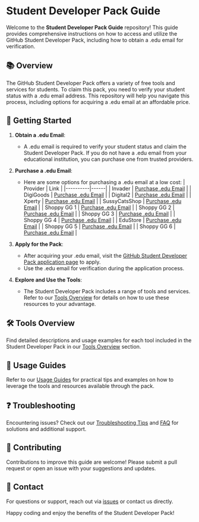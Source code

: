 # Student Developer Pack Guide

Welcome to the **Student Developer Pack Guide** repository! This guide provides comprehensive instructions on how to access and utilize the GitHub Student Developer Pack, including how to obtain a .edu email for verification.

## 📚 Overview

The GitHub Student Developer Pack offers a variety of free tools and services for students. To claim this pack, you need to verify your student status with a .edu email address. This repository will help you navigate this process, including options for acquiring a .edu email at an affordable price.

## 🚀 Getting Started

1. **Obtain a .edu Email**:

   - A .edu email is required to verify your student status and claim the Student Developer Pack. If you do not have a .edu email from your educational institution, you can purchase one from trusted providers.

2. **Purchase a .edu Email**:

   - Here are some options for purchasing a .edu email at a low cost:
     | Provider | Link |
     |----------|------|
     | Invader | [Purchase .edu Email](https://invader.sellpass.io/products/GitHub-Student-Developer-Pack-) |
     | DigiGoods | [Purchase .edu Email](https://digigoodsorg.sellpass.io/products/github-students-developer-pack) |
     | Digital2 | [Purchase .edu Email](https://digital2.sellpass.io/products/z2D9TjE) |
     | Xperty | [Purchase .edu Email](https://xperty.sellpass.io/products/GitHub-Student-Dev-Pack) |
     | SussyCatsShop | [Purchase .edu Email](https://sussycatsshop.mysellix.io/product/63d0d63ed2cd9) |
     | Shoppy GG 1 | [Purchase .edu Email](https://shoppy.gg/product/tI3NZhZ) |
     | Shoppy GG 2 | [Purchase .edu Email](https://shoppy.gg/product/Yya8ELL) |
     | Shoppy GG 3 | [Purchase .edu Email](https://shoppy.gg/product/eeGLPMb) |
     | Shoppy GG 4 | [Purchase .edu Email](https://shoppy.gg/product/OQvlMBu) |
     | EduStore | [Purchase .edu Email](https://edustore.mysellix.io/product/636b48d73b014) |
     | Shoppy GG 5 | [Purchase .edu Email](https://shoppy.gg/product/S2ARH55) |
     | Shoppy GG 6 | [Purchase .edu Email](https://shoppy.gg/product/MQkstmA) |

3. **Apply for the Pack**:

   - After acquiring your .edu email, visit the [GitHub Student Developer Pack application page](https://education.github.com/pack) to apply.
   - Use the .edu email for verification during the application process.

4. **Explore and Use the Tools**:
   - The Student Developer Pack includes a range of tools and services. Refer to our [Tools Overview](#) for details on how to use these resources to your advantage.

## 🛠️ Tools Overview

Find detailed descriptions and usage examples for each tool included in the Student Developer Pack in our [Tools Overview](#) section.

## 📝 Usage Guides

Refer to our [Usage Guides](#) for practical tips and examples on how to leverage the tools and resources available through the pack.

## ❓ Troubleshooting

Encountering issues? Check out our [Troubleshooting Tips](#) and [FAQ](#) for solutions and additional support.

## 📣 Contributing

Contributions to improve this guide are welcome! Please submit a pull request or open an issue with your suggestions and updates.

## 📧 Contact

For questions or support, reach out via [issues](#) or contact us directly.

Happy coding and enjoy the benefits of the Student Developer Pack!
